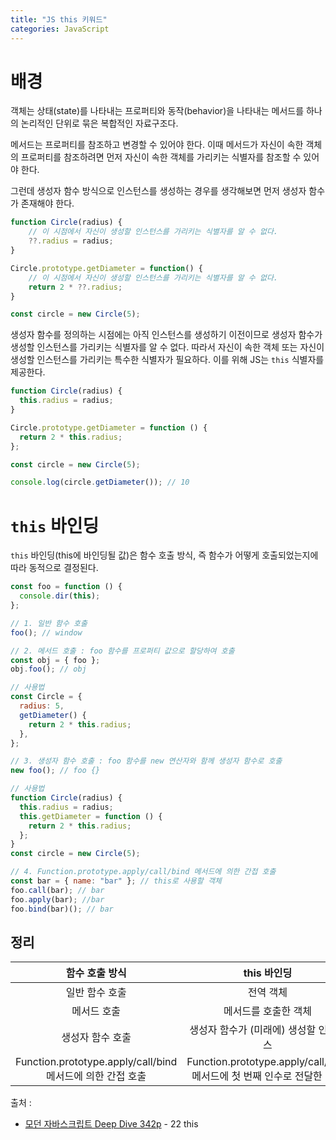 ```yaml
---
title: "JS this 키워드"
categories: JavaScript
---
```


# 배경

객체는 상태(state)를 나타내는 프로퍼티와 동작(behavior)을 나타내는 메서드를 하나의 논리적인 단위로 묶은 복합적인 자료구조다.

메서드는 프로퍼티를 참조하고 변경할 수 있어야 한다. 이때 메서드가 자신이 속한 객체의 프로퍼티를 참조하려면 먼저 자신이 속한 객체를 가리키는 식별자를 참조할 수 있어야 한다.

그런데 생성자 함수 방식으로 인스턴스를 생성하는 경우를 생각해보면 먼저 생성자 함수가 존재해야 한다.

```javascript
function Circle(radius) {
    // 이 시점에서 자신이 생성할 인스턴스를 가리키는 식별자를 알 수 없다.
    ??.radius = radius;
}

Circle.prototype.getDiameter = function() {
    // 이 시점에서 자신이 생성할 인스턴스를 가리키는 식별자를 알 수 없다.
    return 2 * ??.radius;
}

const circle = new Circle(5);
```

생성자 함수를 정의하는 시점에는 아직 인스턴스를 생성하기 이전이므로 생성자 함수가 생성할 인스턴스를 가리키는 식별자를 알 수 없다. 따라서 자신이 속한 객체 또는 자신이 생성할 인스턴스를 가리키는 특수한 식별자가 필요하다. 이를 위해 JS는 `this` 식별자를 제공한다.

```javascript
function Circle(radius) {
  this.radius = radius;
}

Circle.prototype.getDiameter = function () {
  return 2 * this.radius;
};

const circle = new Circle(5);

console.log(circle.getDiameter()); // 10
```

# `this` 바인딩

`this` 바인딩(this에 바인딩될 값)은 함수 호출 방식, 즉 함수가 어떻게 호출되었는지에 따라 동적으로 결정된다.

```javascript
const foo = function () {
  console.dir(this);
};

// 1. 일반 함수 호출
foo(); // window

// 2. 메서드 호출 : foo 함수를 프로퍼티 값으로 할당하여 호출
const obj = { foo };
obj.foo(); // obj

// 사용법
const Circle = {
  radius: 5,
  getDiameter() {
    return 2 * this.radius;
  },
};

// 3. 생성자 함수 호출 : foo 함수를 new 연산자와 함께 생성자 함수로 호출
new foo(); // foo {}

// 사용법
function Circle(radius) {
  this.radius = radius;
  this.getDiameter = function () {
    return 2 * this.radius;
  };
}
const circle = new Circle(5);

// 4. Function.prototype.apply/call/bind 메서드에 의한 간접 호출
const bar = { name: "bar" }; // this로 사용할 객체
foo.call(bar); // bar
foo.apply(bar); //bar
foo.bind(bar)(); // bar
```

## 정리

|                       함수 호출 방식                       |                              this 바인딩                               |
| :--------------------------------------------------------: | :--------------------------------------------------------------------: |
|                       일반 함수 호출                       |                               전역 객체                                |
|                        메서드 호출                         |                          메서드를 호출한 객체                          |
|                      생성자 함수 호출                      |                 생성자 함수가 (미래에) 생성할 인스턴스                 |
| Function.prototype.apply/call/bind 메서드에 의한 간접 호출 | Function.prototype.apply/call/bind 메서드에 첫 번째 인수로 전달한 객체 |

출처 :

- [모던 자바스크립트 Deep Dive 342p](http://www.yes24.com/Product/Goods/92742567) - 22 this
